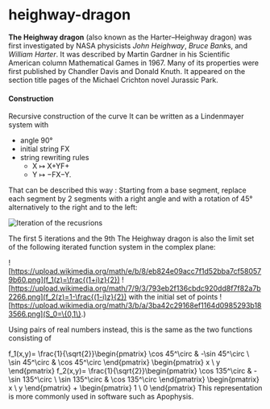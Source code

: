 # heighway-dragon
**The Heighway dragon** (also known as the Harter–Heighway dragon) was first investigated by NASA physicists *John Heighway*, *Bruce Bank*s, and *William Harter*. It was described by Martin Gardner in his Scientific American column Mathematical Games in 1967. Many of its properties were first published by Chandler Davis and Donald Knuth. It appeared on the section title pages of the Michael Crichton novel Jurassic Park.

#### Construction
Recursive construction of the curve
It can be written as a Lindenmayer system with

- angle 90°
- initial string FX
- string rewriting rules
  - X ↦ X+YF+
  - Y ↦ −FX−Y.

That can be described this way : Starting from a base segment, replace each segment by 2 segments with a right angle and with a rotation of 45° alternatively to the right and to the left:

![Iteration of the recusrions](https://upload.wikimedia.org/wikipedia/commons/thumb/9/97/Dragon_curve_iterations_%282%29.svg/1600px-Dragon_curve_iterations_%282%29.svg.png)

The first 5 iterations and the 9th
The Heighway dragon is also the limit set of the following iterated function system in the complex plane:

![https://upload.wikimedia.org/math/e/b/8/eb824e09acc7f1d52bba7cf580579b60.png](f_1(z)=\frac{(1+i)z}{2})
![https://upload.wikimedia.org/math/7/9/3/793eb2f136cbdc920dd8f7f82a7b2266.png](f_2(z)=1-\frac{(1-i)z}{2})
with the initial set of points ![https://upload.wikimedia.org/math/3/b/a/3ba42c29168ef1164d0985293b183566.png](S_0=\{0,1\}.)

Using pairs of real numbers instead, this is the same as the two functions consisting of

f_1(x,y)= \frac{1}{\sqrt{2}}\begin{pmatrix} \cos 45^\circ & -\sin 45^\circ \\ \sin 45^\circ & \cos 45^\circ \end{pmatrix} \begin{pmatrix} x \\ y \end{pmatrix}
f_2(x,y)= \frac{1}{\sqrt{2}}\begin{pmatrix} \cos 135^\circ & -\sin 135^\circ \\ \sin 135^\circ & \cos 135^\circ \end{pmatrix} \begin{pmatrix} x \\ y \end{pmatrix} + \begin{pmatrix} 1 \\ 0 \end{pmatrix}
This representation is more commonly used in software such as Apophysis.
